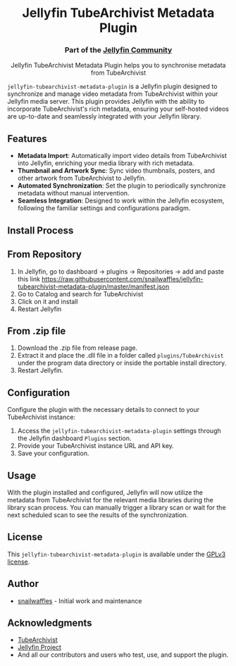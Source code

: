 <h1 align="center">Jellyfin TubeArchivist Metadata Plugin</h1>
<h3 align="center">Part of the <a href="https://jellyfin.org">Jellyfin Community</a></h3>

<p align="center">
Jellyfin TubeArchivist Metadata Plugin helps you to synchronise metadata from TubeArchivist
</p>

`jellyfin-tubearchivist-metadata-plugin` is a Jellyfin plugin designed
to synchronize and manage video metadata from TubeArchivist within
your Jellyfin media server. This plugin provides Jellyfin with the
ability to incorporate TubeArchivist's rich metadata, ensuring your
self-hosted videos are up-to-date and seamlessly integrated with your
Jellyfin library.

## Features

- **Metadata Import**: Automatically import video details from
  TubeArchivist into Jellyfin, enriching your media library with rich
  metadata.
- **Thumbnail and Artwork Sync**: Sync video thumbnails, posters, and
  other artwork from TubeArchivist to Jellyfin.
- **Automated Synchronization**: Set the plugin to periodically
  synchronize metadata without manual intervention.
- **Seamless Integration**: Designed to work within the Jellyfin
  ecosystem, following the familiar settings and configurations
  paradigm.

## Install Process

## From Repository
1. In Jellyfin, go to dashboard -> plugins -> Repositories -> add and
   paste this link
   https://raw.githubusercontent.com/snailwaffles/jellyfin-tubearchivist-metadata-plugin/master/manifest.json
2. Go to Catalog and search for TubeArchivist
3. Click on it and install
4. Restart Jellyfin

## From .zip file
1. Download the .zip file from release page.
2. Extract it and place the .dll file in a folder called
   ```plugins/TubeArchivist``` under the program data directory or
   inside the portable install directory.
3. Restart Jellyfin.

## Configuration

Configure the plugin with the necessary details to connect to your
TubeArchivist instance:

1. Access the `jellyfin-tubearchivist-metadata-plugin` settings
   through the Jellyfin dashboard `Plugins` section.
2. Provide your TubeArchivist instance URL and API key.
3. Save your configuration.

## Usage

With the plugin installed and configured, Jellyfin will now utilize
the metadata from TubeArchivist for the relevant media libraries
during the library scan process. You can manually trigger a library
scan or wait for the next scheduled scan to see the results of the
synchronization.

## License

This `jellyfin-tubearchivist-metadata-plugin` is available under the
[GPLv3 license](LICENSE.md).

## Author

- [snailwaffles](https://github.com/snailwaffles) - Initial work and
  maintenance

## Acknowledgments

- [TubeArchivist](https://github.com/tubearchivist/tubearchivist)
- [Jellyfin Project](https://jellyfin.org/)
- And all our contributors and users who test, use, and support the
  plugin.
